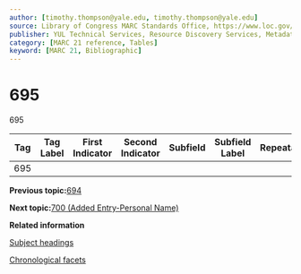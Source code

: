 ```yaml
---
author: [timothy.thompson@yale.edu, timothy.thompson@yale.edu]
source: Library of Congress MARC Standards Office, https://www.loc.gov/marc/bibliographic/bd695.html
publisher: YUL Technical Services, Resource Discovery Services, Metadata Services Unit
category: [MARC 21 reference, Tables]
keyword: [MARC 21, Bibliographic]
---
```


# 695

695

|Tag|Tag Label|First Indicator|Second Indicator|Subfield|Subfield Label|Repeatable|
|---|---------|---------------|----------------|--------|--------------|----------|
|695| | | | | | |

**Previous topic:**[694](../tables/694_bib_table.md)

**Next topic:**[700 \(Added Entry-Personal Name\)](../tables/700_bib_table.md)

**Related information**  


[Subject headings](../tasks/concepts/subject_headings.md)

[Chronological facets](../tasks/events/chronological_facets.md)


